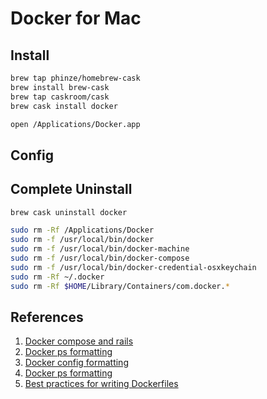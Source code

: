 # Docker for Mac

## Install

```bash
brew tap phinze/homebrew-cask
brew install brew-cask
brew tap caskroom/cask
brew cask install docker

open /Applications/Docker.app
```

## Config

## Complete Uninstall 

```bash
brew cask uninstall docker
```

```bash
sudo rm -Rf /Applications/Docker
sudo rm -f /usr/local/bin/docker
sudo rm -f /usr/local/bin/docker-machine
sudo rm -f /usr/local/bin/docker-compose
sudo rm -f /usr/local/bin/docker-credential-osxkeychain
sudo rm -Rf ~/.docker
sudo rm -Rf $HOME/Library/Containers/com.docker.*
```

## References

1. [Docker compose and rails](https://docs.docker.com/compose/rails/)
1. [Docker ps formatting](https://docs.docker.com/engine/reference/commandline/ps/)
1. [Docker config formatting](https://container42.com/2016/03/27/docker-quicktip-7-psformat/)
1. [Docker ps formatting](https://docs.docker.com/engine/reference/commandline/ps/#formatting)
1. [Best practices for writing Dockerfiles](https://dockr.ly/2QqP9OU)
